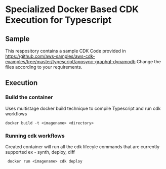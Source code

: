 # Specialized Docker Based CDK Execution for Typescript 

## Sample

This respository contains a sample CDK Code provided in https://github.com/aws-samples/aws-cdk-examples/tree/master/typescript/appsync-graphql-dynamodb
Change the files according to your requirements.

## Execution 

### Build the container 

Uses multistage docker build technique to compile Typescript and run cdk workflows

``` docker build -t <imagename> <directory> ```

### Running cdk workflows 

Created container will run all the cdk lifecyle commands that are currently supported ex - synth, deploy, diff

``` docker run <imagename> cdk deploy```
